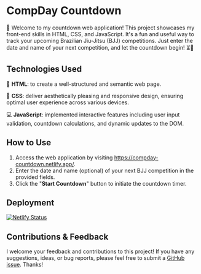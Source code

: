 # CompDay Countdown

👋 Welcome to my countdown web application! This project showcases my front-end skills in HTML, CSS, and JavaScript. It's a fun and useful way to track your upcoming Brazilian Jiu-Jitsu (BJJ) competitions. Just enter the date and name of your next competition, and let the countdown begin! ⏳🥋

## Technologies Used

🌟 **HTML**: to create a well-structured and semantic web page.

🎨 **CSS**: deliver aesthetically pleasing and responsive design, ensuring optimal user experience across various devices.

💻 **JavaScript**: implemented interactive features including user input validation, countdown calculations, and dynamic updates to the DOM.

## How to Use

1. Access the web application by visiting https://compday-countdown.netlify.app/.
2. Enter the date and name (optional) of your next BJJ competition in the provided fields.
3. Click the "**Start Countdown**" button to initiate the countdown timer.

## Deployment

[![Netlify Status](https://api.netlify.com/api/v1/badges/c9f69850-f1af-4c49-b46a-a9fe818cc371/deploy-status)](https://app.netlify.com/sites/compday-countdown/deploys)

## Contributions & Feedback

I welcome your feedback and contributions to this project! If you have any suggestions, ideas, or bug reports, please feel free to submit a [GitHub issue](https://github.com/henrylin03/compday-countdown/issues). Thanks!
